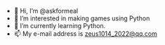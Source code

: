 - 👋 Hi, I’m @askformeal
- 👀 I’m interested in making games using Python
- 🌱 I’m currently learning Python.
- 📫 My e-mail address is zeus1014_2022@qq.com

<!---
askformeal/askformeal is a ✨ special ✨ repository because its `README.md` (this file) appears on your GitHub profile.
You can click the Preview link to take a look at your changes.
--->
